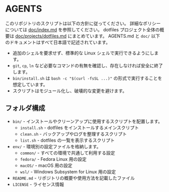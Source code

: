 # AGENTS

このリポジトリのスクリプトは以下の方針に従ってください。
詳細なポリシーについては [doc/index.md](doc/index.md) を参照してください。
dotfiles プロジェクト全体の概要は [doc/projects/dotfiles.md](doc/projects/dotfiles.md) にまとめています。
AGENTS.md と `doc/` 以下のドキュメントはすべて日本語で記述されています。

- 追加のシェルを要求せず、標準的な Linux シェルで実行できるようにします。
- `git`, `cp`, `ln` など必要なコマンドの有無を確認し、存在しなければ安全に終了します。
- `bin/install.sh` は `bash -c "$(curl -fsSL ...)"` の形式で実行することを想定しています。
- スクリプトはモジュール化し、破壊的な変更を避けます。

## フォルダ構成

- `bin/` - インストールやクリーンアップに使用するスクリプトを配置します。
  - `install.sh` - dotfiles をインストールするメインスクリプト
  - `clean.sh`   - バックアップやログを整理するスクリプト
  - `list.sh`    - dotfiles の一覧を表示するスクリプト
- `env/` - 環境別の設定ファイルを格納します。
  - `common/` - すべての環境で共通して利用する設定
  - `fedora/` - Fedora Linux 用の設定
  - `macOS/`  - macOS 用の設定
  - `wsl/`    - Windows Subsystem for Linux 用の設定
- `README.md` - リポジトリの概要や使用方法を記載したファイル
- `LICENSE` - ライセンス情報
